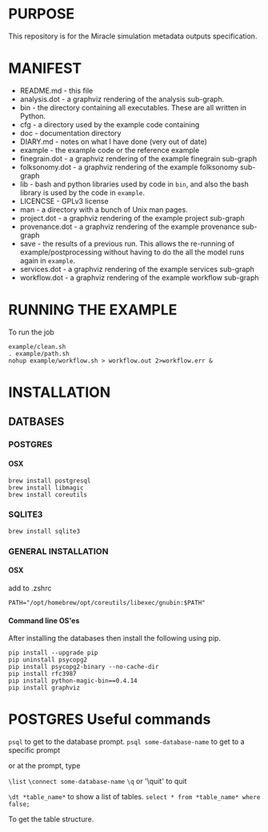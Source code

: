 # PURPOSE

This repository is for the Miracle simulation metadata outputs specification.

# MANIFEST

+ README.md - this file
+ analysis.dot - a graphviz rendering of the analysis sub-graph.
+ bin - the directory containing all executables. These are all written in
  Python.
+ cfg - a directory used by the example code containing 
+ doc - documentation directory
+ DIARY.md - notes on what I have done (very out of date)
+ example - the example code or the reference example
+ finegrain.dot - a graphviz rendering of the example finegrain sub-graph
+ folksonomy.dot - a graphviz rendering of the example folksonomy sub-graph
+ lib - bash and python libraries used by code in `bin`, and also the bash library is used by the code in `example`.
+ LICENCSE - GPLv3 license
+ man - a directory with a bunch of Unix man pages.
+ project.dot - a graphviz rendering of the example project sub-graph
+ provenance.dot - a graphviz rendering of the example provenance sub-graph
+ save - the results of a previous run. This allows the re-running of
  example/postprocessing without having to do the all the model runs again in
  `example`.
+ services.dot - a graphviz rendering of the example services sub-graph
+ workflow.dot - a graphviz rendering of the example workflow sub-graph

# RUNNING THE EXAMPLE

To run the job

```
example/clean.sh
. example/path.sh
nohup example/workflow.sh > workflow.out 2>workflow.err &
```

# INSTALLATION

## DATBASES

### POSTGRES

#### OSX

```
brew install postgresql
brew install libmagic
brew install coreutils
```

### SQLITE3

```
brew install sqlite3
```

### GENERAL INSTALLATION

#### OSX

add to .zshrc
```
PATH="/opt/homebrew/opt/coreutils/libexec/gnubin:$PATH"
```
#### Command line OS'es

After installing the databases then install the following using pip.


```
pip install --upgrade pip
pip uninstall psycopg2
pip install psycopg2-binary --no-cache-dir
pip install rfc3987
pip install python-magic-bin==0.4.14
pip install graphviz
```

# POSTGRES Useful commands

`psql` to get to the database prompt.
`psql some-database-name` to get to a specific prompt

or at the prompt, type

`\list`
`\connect some-database-name`
`\q` or '\quit' to quit

`\dt *table_name*` to show a list of tables.
`select * from *table_name* where false;`

To get the table structure.

